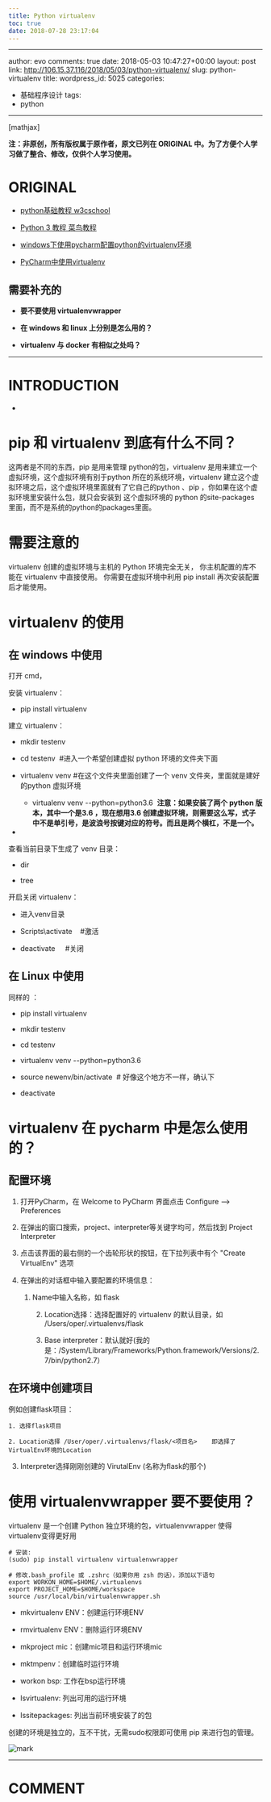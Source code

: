 ```yaml
---
title: Python virtualenv
toc: true
date: 2018-07-28 23:17:04
---
```

---
author: evo
comments: true
date: 2018-05-03 10:47:27+00:00
layout: post
link: http://106.15.37.116/2018/05/03/python-virtualenv/
slug: python-virtualenv
title:
wordpress_id: 5025
categories:
- 基础程序设计
tags:
- python
---

<!-- more -->

[mathjax]

**注：非原创，所有版权属于原作者，原文已列在 ORIGINAL 中。为了方便个人学习做了整合、修改，仅供个人学习使用。**


# ORIGINAL






  * [python基础教程 w3cschool](https://www.w3cschool.cn/python/)

  * [Python 3 教程 菜鸟教程](http://www.runoob.com/python3/python3-tutorial.html)

  * [windows下使用pycharm配置python的virtualenv环境](https://blog.csdn.net/hy245120020/article/details/50776197)

  * [PyCharm中使用virtualenv](https://segmentfault.com/a/1190000003758895)




## 需要补充的






  * **要不要使用 virtualenvwrapper**

  * **在 windows 和 linux 上分别是怎么用的？**

  * **virtualenv 与 docker 有相似之处吗？**





* * *





# INTRODUCTION






  *






# pip 和 virtualenv 到底有什么不同？


这两者是不同的东西，pip 是用来管理 python的包，virtualenv 是用来建立一个虚拟环境，这个虚拟环境有别于python 所在的系统环境，virtualenv 建立这个虚拟环境之后，这个虚拟环境里面就有了它自己的python 、pip ，你如果在这个虚拟环境里安装什么包，就只会安装到 这个虚拟环境的 python 的site-packages 里面，而不是系统的python的packages里面。


# 需要注意的


virtualenv 创建的虚拟环境与主机的 Python 环境完全无关，
你主机配置的库不能在 virtualenv 中直接使用。
你需要在虚拟环境中利用 pip install 再次安装配置后才能使用。


# virtualenv 的使用




## 在 windows 中使用


打开 cmd，


安装 virtualenv：







  * pip install virtualenv




建立 virtualenv：







  * mkdir testenv

  * cd testenv  #进入一个希望创建虚拟 python 环境的文件夹下面

  * virtualenv venv #在这个文件夹里面创建了一个 venv 文件夹，里面就是建好的python 虚拟环境


    * virtualenv venv --python=python3.6  **注意：如果安装了两个 python 版本，其中一个是3.6 ，现在想用3.6 创建虚拟环境，则需要这么写，式子中不是单引号，是波浪号按键对应的符号。而且是两个横杠，不是一个。**





  *



查看当前目录下生成了 venv 目录：







  * dir

  * tree




开启关闭 virtualenv：







  * 进入venv目录

  * Scripts\activate    #激活

  * deactivate     #关闭




## 在 Linux 中使用


同样的 ：




  * pip install virtualenv

  * mkdir testenv

  * cd testenv

  * virtualenv venv --python=python3.6

  * source newenv/bin/activate  # 好像这个地方不一样，确认下

  * deactivate





# virtualenv 在 pycharm 中是怎么使用的？




## 配置环境






  1. 打开PyCharm，在 Welcome to PyCharm 界面点击 Configure --> Preferences

  2. 在弹出的窗口搜索，project、interpreter等关键字均可，然后找到 Project Interpreter

  3. 点击该界面的最右侧的一个齿轮形状的按钮，在下拉列表中有个 "Create VirtualEnv" 选项

  4. 在弹出的对话框中输入要配置的环境信息：


        1. Name中输入名称，如 flask


            2. Location选择：选择配置好的 virtualenv 的默认目录，如 /Users/oper/.virtualenvs/flask


            3. Base interpreter：默认就好(我的是：/System/Library/Frameworks/Python.framework/Versions/2.7/bin/python2.7）







## 在环境中创建项目


例如创建flask项目：




    1. 选择flask项目

    2. Location选择 /User/oper/.virtualenvs/flask/<项目名>    即选择了VirtualEnv环境的Location

  3. Interpreter选择刚刚创建的 VirutalEnv (名称为flask的那个)







# 使用 virtualenvwrapper **要不要使用？**


virtualenv 是一个创建 Python 独立环境的包，virtualenvwrapper 使得virtualenv变得更好用


    # 安装:
    (sudo) pip install virtualenv virtualenvwrapper

    # 修改.bash_profile 或 .zshrc（如果你用 zsh 的话），添加以下语句
    export WORKON_HOME=$HOME/.virtualenvs
    export PROJECT_HOME=$HOME/workspace
    source /usr/local/bin/virtualenvwrapper.sh






  * mkvirtualenv ENV：创建运行环境ENV

  * rmvirtualenv ENV：删除运行环境ENV

  * mkproject mic：创建mic项目和运行环境mic

  * mktmpenv：创建临时运行环境

  * workon bsp: 工作在bsp运行环境

  * lsvirtualenv: 列出可用的运行环境

  * lssitepackages: 列出当前环境安装了的包


创建的环境是独立的，互不干扰，无需sudo权限即可使用 pip 来进行包的管理。

![mark](http://pacdb2bfr.bkt.clouddn.com/blog/image/180728/ALFB73ef8d.png?imageslim)






















* * *





# COMMENT
